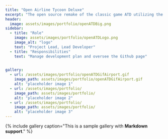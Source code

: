 ```yaml
---
title: "Open Airline Tycoon Deluxe"
excerpt: "The open source remake of the classic game ATD utilizing the original graphic assets"
header:
  image: assets/images/portfolio/openATDBig.png
sidebar:
  - title: "Role"
    image: assets/images/portfolio/openATDLogo.png
    image_alt: "logo"
    text: "Project Lead, Lead Developer"
  - title: "Responsibilities"
    text: "Manage development plan and oversee the Github page"
	

gallery:
  - url: /assets/images/portfolio/openATDGifAirport.gif
    image_path: assets/images/portfolio/openATDGifAirport.gif
    alt: "placeholder image 1"
  - url: /assets/images/portfolio/
    image_path: assets/images/portfolio/
    alt: "placeholder image 2"
  - url: /assets/images/portfolio/
    image_path: assets/images/portfolio/
    alt: "placeholder image 3"
---
```



{% include gallery caption="This is a sample gallery with **Markdown support**." %}